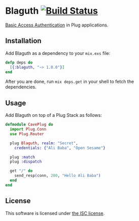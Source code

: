 # Blaguth [![Build Status](https://travis-ci.org/lexmag/blaguth.svg)](https://travis-ci.org/lexmag/blaguth)

[Basic Access Authentication](http://tools.ietf.org/html/rfc2617) in Plug applications.

## Installation

Add Blaguth as a dependency to your `mix.exs` file:

```elixir
defp deps do
  [{:blaguth, "~> 1.0.0"}]
end
```

After you are done, run `mix deps.get` in your shell to fetch the dependencies.

## Usage

Add Blaguth on top of a Plug Stack as follows:

```elixir
defmodule CavePlug do
  import Plug.Conn
  use Plug.Router

  plug Blaguth, realm: "Secret",
    credentials: {"Ali Baba", "Open Sesame"}

  plug :match
  plug :dispatch

  get "/" do
    send_resp(conn, 200, "Hello Ali Baba")
  end
end
```

## License

This software is licensed under [the ISC license](LICENSE).
